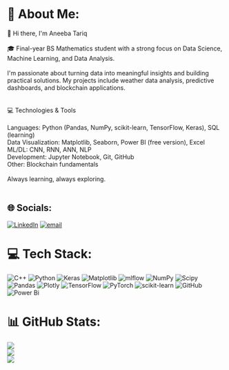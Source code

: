 # 💫 About Me:
👋 Hi there, I'm Aneeba Tariq<br><br>🎓 Final-year BS Mathematics student with a strong focus on Data Science, Machine Learning, and Data Analysis.<br><br>I'm passionate about turning data into meaningful insights and building practical solutions. My projects include weather data analysis, predictive dashboards, and blockchain applications.<br><br><br>💻 Technologies & Tools<br><br>Languages: Python (Pandas, NumPy, scikit-learn, TensorFlow, Keras), SQL (learning)<br>Data Visualization: Matplotlib, Seaborn, Power BI (free version), Excel<br>ML/DL: CNN, RNN, ANN, NLP<br>Development: Jupyter Notebook, Git, GitHub<br>Other: Blockchain fundamentals<br><br>Always learning, always exploring.<br><br>


## 🌐 Socials:
[![LinkedIn](https://img.shields.io/badge/LinkedIn-%230077B5.svg?logo=linkedin&logoColor=white)](https://linkedin.com/in/www.linkedin.com/in/aneeba-tariq) [![email](https://img.shields.io/badge/Email-D14836?logo=gmail&logoColor=white)](mailto:aneebatariq9004@gmail.com) 

# 💻 Tech Stack:
![C++](https://img.shields.io/badge/c++-%2300599C.svg?style=for-the-badge&logo=c%2B%2B&logoColor=white) ![Python](https://img.shields.io/badge/python-3670A0?style=for-the-badge&logo=python&logoColor=ffdd54) ![Keras](https://img.shields.io/badge/Keras-%23D00000.svg?style=for-the-badge&logo=Keras&logoColor=white) ![Matplotlib](https://img.shields.io/badge/Matplotlib-%23ffffff.svg?style=for-the-badge&logo=Matplotlib&logoColor=black) ![mlflow](https://img.shields.io/badge/mlflow-%23d9ead3.svg?style=for-the-badge&logo=numpy&logoColor=blue) ![NumPy](https://img.shields.io/badge/numpy-%23013243.svg?style=for-the-badge&logo=numpy&logoColor=white) ![Scipy](https://img.shields.io/badge/SciPy-%230C55A5.svg?style=for-the-badge&logo=scipy&logoColor=%white) ![Pandas](https://img.shields.io/badge/pandas-%23150458.svg?style=for-the-badge&logo=pandas&logoColor=white) ![Plotly](https://img.shields.io/badge/Plotly-%233F4F75.svg?style=for-the-badge&logo=plotly&logoColor=white) ![TensorFlow](https://img.shields.io/badge/TensorFlow-%23FF6F00.svg?style=for-the-badge&logo=TensorFlow&logoColor=white) ![PyTorch](https://img.shields.io/badge/PyTorch-%23EE4C2C.svg?style=for-the-badge&logo=PyTorch&logoColor=white) ![scikit-learn](https://img.shields.io/badge/scikit--learn-%23F7931E.svg?style=for-the-badge&logo=scikit-learn&logoColor=white) ![GitHub](https://img.shields.io/badge/github-%23121011.svg?style=for-the-badge&logo=github&logoColor=white) ![Power Bi](https://img.shields.io/badge/power_bi-F2C811?style=for-the-badge&logo=powerbi&logoColor=black)
# 📊 GitHub Stats:
![](https://github-readme-stats.vercel.app/api?username=AneebaTariq&theme=aura&hide_border=false&include_all_commits=false&count_private=false)<br/>
![](https://nirzak-streak-stats.vercel.app/?user=AneebaTariq&theme=aura&hide_border=false)<br/>
![](https://github-readme-stats.vercel.app/api/top-langs/?username=AneebaTariq&theme=aura&hide_border=false&include_all_commits=false&count_private=false&layout=compact)

<!-- Proudly created with GPRM ( https://gprm.itsvg.in ) -->
